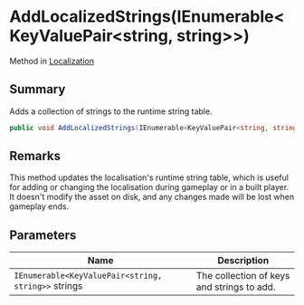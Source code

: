 # AddLocalizedStrings(IEnumerable\<KeyValuePair\<string, string>>)

Method in [Localization](yarn.unity.localization.md)

## Summary

Adds a collection of strings to the runtime string table.

```csharp
public void AddLocalizedStrings(IEnumerable<KeyValuePair<string, string>> strings)
```

## Remarks

This method updates the localisation's runtime string table, which is useful for adding or changing the localisation during gameplay or in a built player. It doesn't modify the asset on disk, and any changes made will be lost when gameplay ends.

## Parameters

| Name                                                | Description                                |
| --------------------------------------------------- | ------------------------------------------ |
| `IEnumerable<KeyValuePair<string, string>>` strings | The collection of keys and strings to add. |
